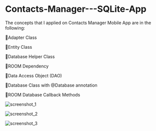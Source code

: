 # Contacts-Manager---SQLite-App

The concepts that I applied on Contacts Manager Mobile App are in the following:

📌Adapter Class 





📌Entity Class





📌Database Helper Class





📌ROOM Dependency





📌Data Access Object (DAO)





📌Database Class with @Database annotation





📌ROOM Database Callback Methods




![screenshot_1](https://user-images.githubusercontent.com/78263828/236707405-8f0a4dae-f23d-4c1a-98e4-37763d6e33d2.png)


![screenshot_2](https://user-images.githubusercontent.com/78263828/236707415-8e986f7f-bc75-4794-9e78-7dae792ba3ce.png)

![screenshot_3](https://user-images.githubusercontent.com/78263828/236707484-9e644792-fe63-48fa-bd6d-b95001e352d1.png)

